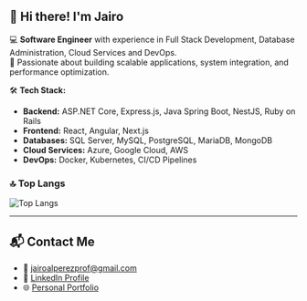 ## 👋 Hi there! I'm Jairo  

💻 **Software Engineer** with experience in Full Stack Development, Database Administration, Cloud Services and DevOps.  
🚀 Passionate about building scalable applications, system integration, and performance optimization.  

🛠️ **Tech Stack:**  
- **Backend:** ASP.NET Core, Express.js, Java Spring Boot, NestJS, Ruby on Rails  
- **Frontend:** React, Angular, Next.js  
- **Databases:** SQL Server, MySQL, PostgreSQL, MariaDB, MongoDB  
- **Cloud Services:** Azure, Google Cloud, AWS  
- **DevOps:** Docker, Kubernetes, CI/CD Pipelines  

### 🔝 Top Langs
![Top Langs](https://github-readme-stats.vercel.app/api/top-langs/?username=jairoalperez&layout=compact&theme=dark&cache_seconds=3600)

---

## 📬 Contact Me

- 📧 [jairoalperezprof@gmail.com](mailto:jairoalperezprof@gmail.com)
- 💼 [LinkedIn Profile](https://www.linkedin.com/in/jairo-perez-5aa445252/)
- 🌐 [Personal Portfolio](https://jairoalperez.vercel.app/)

